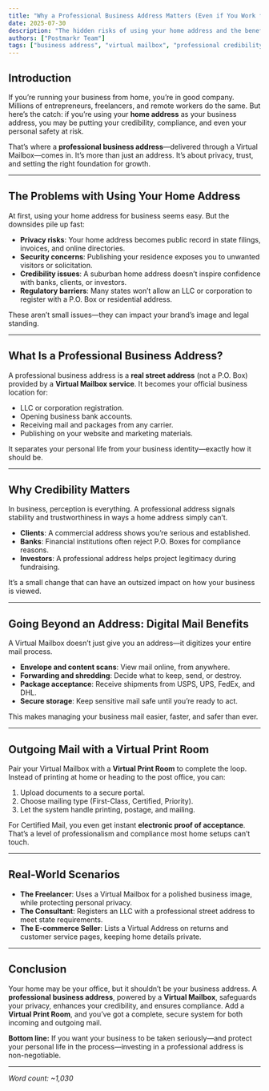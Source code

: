 ```yaml
---
title: "Why a Professional Business Address Matters (Even if You Work from Home)"
date: 2025-07-30
description: "The hidden risks of using your home address and the benefits of going virtual."
authors: ["Postmarkr Team"]
tags: ["business address", "virtual mailbox", "professional credibility", "remote business"]
---
```


## Introduction

If you’re running your business from home, you’re in good company. Millions of entrepreneurs, freelancers, and remote workers do the same. But here’s the catch: if you’re using your **home address** as your business address, you may be putting your credibility, compliance, and even your personal safety at risk.  

That’s where a **professional business address**—delivered through a Virtual Mailbox—comes in. It’s more than just an address. It’s about privacy, trust, and setting the right foundation for growth.  

---

## The Problems with Using Your Home Address

At first, using your home address for business seems easy. But the downsides pile up fast:  

- **Privacy risks**: Your home address becomes public record in state filings, invoices, and online directories.  
- **Security concerns**: Publishing your residence exposes you to unwanted visitors or solicitation.  
- **Credibility issues**: A suburban home address doesn’t inspire confidence with banks, clients, or investors.  
- **Regulatory barriers**: Many states won’t allow an LLC or corporation to register with a P.O. Box or residential address.  

These aren’t small issues—they can impact your brand’s image and legal standing.  

---

## What Is a Professional Business Address?

A professional business address is a **real street address** (not a P.O. Box) provided by a **Virtual Mailbox service**. It becomes your official business location for:  

- LLC or corporation registration.  
- Opening business bank accounts.  
- Receiving mail and packages from any carrier.  
- Publishing on your website and marketing materials.  

It separates your personal life from your business identity—exactly how it should be.  

---

## Why Credibility Matters

In business, perception is everything. A professional address signals stability and trustworthiness in ways a home address simply can’t.  

- **Clients**: A commercial address shows you’re serious and established.  
- **Banks**: Financial institutions often reject P.O. Boxes for compliance reasons.  
- **Investors**: A professional address helps project legitimacy during fundraising.  

It’s a small change that can have an outsized impact on how your business is viewed.  

---

## Going Beyond an Address: Digital Mail Benefits

A Virtual Mailbox doesn’t just give you an address—it digitizes your entire mail process.  

- **Envelope and content scans**: View mail online, from anywhere.  
- **Forwarding and shredding**: Decide what to keep, send, or destroy.  
- **Package acceptance**: Receive shipments from USPS, UPS, FedEx, and DHL.  
- **Secure storage**: Keep sensitive mail safe until you’re ready to act.  

This makes managing your business mail easier, faster, and safer than ever.  

---

## Outgoing Mail with a Virtual Print Room

Pair your Virtual Mailbox with a **Virtual Print Room** to complete the loop. Instead of printing at home or heading to the post office, you can:  

1. Upload documents to a secure portal.  
2. Choose mailing type (First-Class, Certified, Priority).  
3. Let the system handle printing, postage, and mailing.  

For Certified Mail, you even get instant **electronic proof of acceptance**. That’s a level of professionalism and compliance most home setups can’t touch.  

---

## Real-World Scenarios

- **The Freelancer**: Uses a Virtual Mailbox for a polished business image, while protecting personal privacy.  
- **The Consultant**: Registers an LLC with a professional street address to meet state requirements.  
- **The E-commerce Seller**: Lists a Virtual Address on returns and customer service pages, keeping home details private.  

---

## Conclusion

Your home may be your office, but it shouldn’t be your business address. A **professional business address**, powered by a **Virtual Mailbox**, safeguards your privacy, enhances your credibility, and ensures compliance. Add a **Virtual Print Room**, and you’ve got a complete, secure system for both incoming and outgoing mail.  

**Bottom line:** If you want your business to be taken seriously—and protect your personal life in the process—investing in a professional address is non-negotiable.  

---
*Word count: ~1,030*
